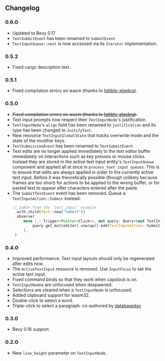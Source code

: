 ## Changelog

### 0.6.0

* Updated to Bevy 0.17
* `TextSubmitEvent` has been renamed to `SubmitEvent`
* `TextInputQueue::next` is now accessed via its `Iterator` implementation.

### 0.5.2
* Fixed cargo description text.

### 0.5.1
* Fixed compilation errors on wasm (thanks to [fallible-algebra](https://github.com/fallible-algebra)).

### 0.5.0
* ~~Fixed compilation errors on wasm (thanks to [fallible-algebra](https://github.com/fallible-algebra)).~~
* Text input prompts now respect their `TextInputNode`'s justification.
* `TextInputNode`'s `align` field has been renamed to `justification` and its type has been changed to `JustifyText`.
* New resource `TextInputGlobalState` that tracks overwrite mode and the state of the modifier keys.
* `TextSubmissionEvent` has been renamed to `TextSubmitEvent`.
* Text edits are no longer applied immediately to the text editor buffer immediately on interactions such as key presses or mouse clicks. Instead they are stored in the active text input entity's `TextInputQueue` component and applied all at once in `process_text_input_queues`. This is to ensure that edits are always applied in order to the currently active text input. Before it was theoretically possible (though unlikely because frames are too short) for actions to be applied to the wrong buffer, or for pasted text to appear after characters entered after the paste.
* The `SubmitTextEvent` event has been removed. Queue a `TextInputAction::Submit` instead:
   ```rust
   // taken from the `text_input` example
    .with_child(Text::new("Submit"))
    .observe(
        move |_: Trigger<Pointer<Click>>, mut query: Query<&mut TextInputQueue>| {
            query.get_mut(editor).unwrap().add(TextInputAction::Submit);
        },
    )
    ```

### 0.4.0
* Improved performance. Text input layouts should only be regenerated after edits now.
* The `ActiveTextInput` resource is removed. Use `InputFocus` to set the active text input.
* Fixed command binds so that they work when capslock is on.
* `TextInputNode`s are unfocused when despawned.
* Selections are cleared when a `TextInputNode` is unfocused.
* Added clipboard support for wasm32.
* Double-click to select a word.
* Triple-click to select a paragraph.
co-authored by [databasedav](https://github.com/databasedav)

### 0.3.0
* Bevy 0.16 support.

### 0.2.0
* New `line_height` parameter on `TextInputNode`.

